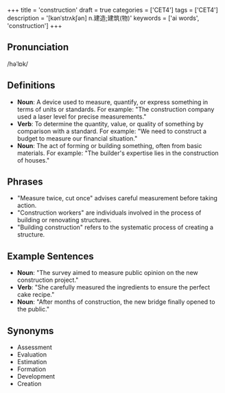 +++
title = 'construction'
draft = true
categories = ['CET4']
tags = ['CET4']
description = '[kənˈstrʌk∫ən] n.建造;建筑(物)'
keywords = ['ai words', 'construction']
+++

## Pronunciation
/həˈlɒk/

## Definitions
- **Noun**: A device used to measure, quantify, or express something in terms of units or standards. For example: "The construction company used a laser level for precise measurements."
- **Verb**: To determine the quantity, value, or quality of something by comparison with a standard. For example: "We need to construct a budget to measure our financial situation."
- **Noun**: The act of forming or building something, often from basic materials. For example: "The builder's expertise lies in the construction of houses."

## Phrases
- "Measure twice, cut once" advises careful measurement before taking action.
- "Construction workers" are individuals involved in the process of building or renovating structures.
- "Building construction" refers to the systematic process of creating a structure.

## Example Sentences
- **Noun**: "The survey aimed to measure public opinion on the new construction project."
- **Verb**: "She carefully measured the ingredients to ensure the perfect cake recipe."
- **Noun**: "After months of construction, the new bridge finally opened to the public."

## Synonyms
- Assessment
- Evaluation
- Estimation
- Formation
- Development
- Creation
